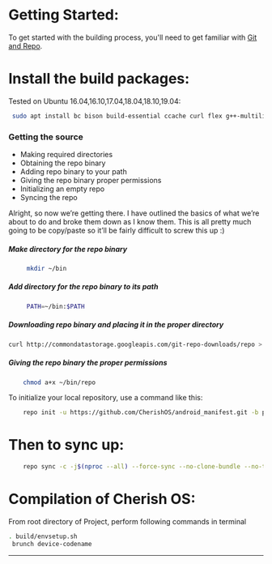 Getting Started:
==============

To get started with the building process, you'll need to get familiar with [Git and Repo](http://source.android.com/source/using-repo.html).

Install the build packages:
===============

Tested on Ubuntu 16.04,16.10,17.04,18.04,18.10,19.04:

```bash
 sudo apt install bc bison build-essential ccache curl flex g++-multilib gcc-multilib git gnupg gperf imagemagick lib32ncurses5-dev lib32readline-dev lib32z1-dev liblz4-tool libncurses5-dev libsdl1.2-dev libssl-dev libwxgtk3.0-dev libxml2 libxml2-utils lzop pngcrush rsync schedtool squashfs-tools xsltproc zip zlib1g-dev
```
### Getting the source
- Making required directories
- Obtaining the repo binary
- Adding repo binary to your path
- Giving the repo binary proper permissions
- Initializing an empty repo
- Syncing the repo

Alright, so now we’re getting there. I have outlined the basics of what we’re about to do and broke them down as I know them. This is all pretty much going to be copy/paste so it’ll be fairly difficult to screw this up :)

##### Make directory for the repo binary
```bash 
     mkdir ~/bin
```
##### Add directory for the repo binary to its path
```bash 
     PATH=~/bin:$PATH
```
##### Downloading repo binary and placing it in the proper directory

 ```bash 
 curl http://commondatastorage.googleapis.com/git-repo-downloads/repo > ~/bin/repo
 ```

##### Giving the repo binary the proper permissions
```bash 
    chmod a+x ~/bin/repo
 ```     
To initialize your local repository, use a command like this:

```bash
    repo init -u https://github.com/CherishOS/android_manifest.git -b pixel 
```

Then to sync up:
================

```bash
    repo sync -c -j$(nproc --all) --force-sync --no-clone-bundle --no-tags
```
Compilation of Cherish OS:
====================

From root directory of Project, perform following commands in terminal


```bash
. build/envsetup.sh
 brunch device-codename
```
-----------------------------------------------------------------------------
